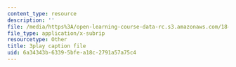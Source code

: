 ```yaml
---
content_type: resource
description: ''
file: /media/https%3A/open-learning-course-data-rc.s3.amazonaws.com/18-06sc-linear-algebra-fall-2011/6a34343b63395bfea18c2791a57a75c4_TSdXJw83kyA.vtt
file_type: application/x-subrip
resourcetype: Other
title: 3play caption file
uid: 6a34343b-6339-5bfe-a18c-2791a57a75c4
---
```

